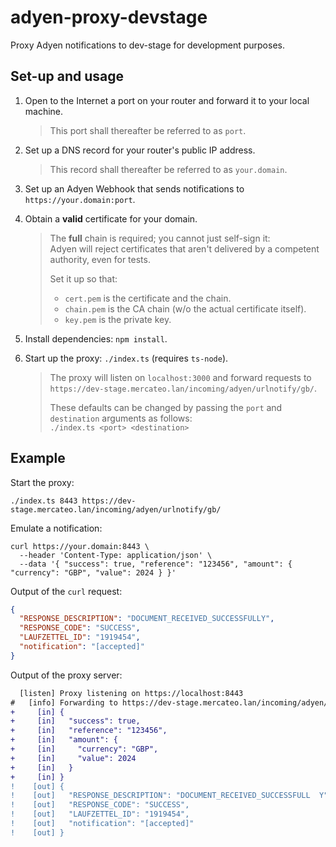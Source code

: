 # adyen-proxy-devstage

Proxy Adyen notifications to dev-stage for development purposes.

## Set-up and usage

1. Open to the Internet a port on your router and forward it to your local machine.
   > This port shall thereafter be referred to as `port`.
2. Set up a DNS record for your router's public IP address.
   > This record shall thereafter be referred to as `your.domain`.
3. Set up an Adyen Webhook that sends notifications to `https://your.domain:port`.
4. Obtain a **valid** certificate for your domain.
   > The **full** chain is required; you cannot just self-sign it:  
   > Adyen will reject certificates that aren't delivered by a competent authority, even for tests.
   >
   > Set it up so that:
   >
   > - `cert.pem` is the certificate and the chain.
   > - `chain.pem` is the CA chain (w/o the actual certificate itself).
   > - `key.pem` is the private key.
5. Install dependencies: `npm install`.
6. Start up the proxy: `./index.ts` (requires `ts-node`).

   > The proxy will listen on `localhost:3000` and forward requests to `https://dev-stage.mercateo.lan/incoming/adyen/urlnotify/gb/`.
   >
   > These defaults can be changed by passing the `port` and `destination` arguments as follows:  
   > `./index.ts <port> <destination>`

## Example

Start the proxy:

```shell
./index.ts 8443 https://dev-stage.mercateo.lan/incoming/adyen/urlnotify/gb/
```

Emulate a notification:

```shell
curl https://your.domain:8443 \
  --header 'Content-Type: application/json' \
  --data '{ "success": true, "reference": "123456", "amount": { "currency": "GBP", "value": 2024 } }'
```

Output of the `curl` request:

```json
{
  "RESPONSE_DESCRIPTION": "DOCUMENT_RECEIVED_SUCCESSFULLY",
  "RESPONSE_CODE": "SUCCESS",
  "LAUFZETTEL_ID": "1919454",
  "notification": "[accepted]"
}
```

Output of the proxy server:

```diff
  [listen] Proxy listening on https://localhost:8443
#   [info] Forwarding to https://dev-stage.mercateo.lan/incoming/adyen/urlnotify/gb/
+     [in] {
+     [in]   "success": true,
+     [in]   "reference": "123456",
+     [in]   "amount": {
+     [in]     "currency": "GBP",
+     [in]     "value": 2024
+     [in]   }
+     [in] }
!    [out] {
!    [out]   "RESPONSE_DESCRIPTION": "DOCUMENT_RECEIVED_SUCCESSFULL  Y",
!    [out]   "RESPONSE_CODE": "SUCCESS",
!    [out]   "LAUFZETTEL_ID": "1919454",
!    [out]   "notification": "[accepted]"
!    [out] }
```

